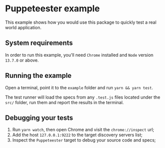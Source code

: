 # Puppeteester example

This example shows how you would use this package to quickly test a real world application.

## System requirements

In order to run this example, you'll need `Chrome` installed and `Node` version `13.7.0` or above.

## Running the example

Open a terminal, point it to the `example` folder and run `yarn && yarn test`.

The test runner will load the specs from any `.test.js` files located under the `src/` folder, run them and report the results in the terminal.

## Debugging your tests

1. Run `yarn watch`, then open Chrome and visit the `chrome://inspect` url;
2. Add the host `127.0.0.1:9222` to the target discovery servers list;
3. Inspect the `Puppeteester` target to debug your source code and specs;
